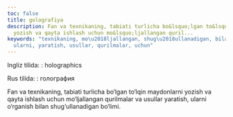 ```yaml
---
toc: false
title: golografiya
description: Fan va texnikaning, tabiati turlicha bo&lsquo;lgan to&lsquo;lqin maydonlarni
  yozish va qayta ishlash uchun mo&lsquo;ljallangan quril...
keywords: "texnikaning, mo\u2018ljallangan, shug\u2018ullanadigan, bilan, o\u2018rganish,
  ularni, yaratish, usullar, qurilmalar, uchun"
---
```


Ingliz tilida:
:   holographics

Rus tilida:
:   голография

Fan va texnikaning, tabiati turlicha bo‘lgan to‘lqin maydonlarni yozish va qayta ishlash uchun mo‘ljallangan qurilmalar va usullar yaratish, ularni o‘rganish bilan shug‘ullanadigan bo‘limi.